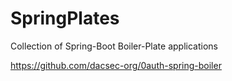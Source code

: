# SpringPlates
Collection of Spring-Boot Boiler-Plate applications

https://github.com/dacsec-org/0auth-spring-boiler
